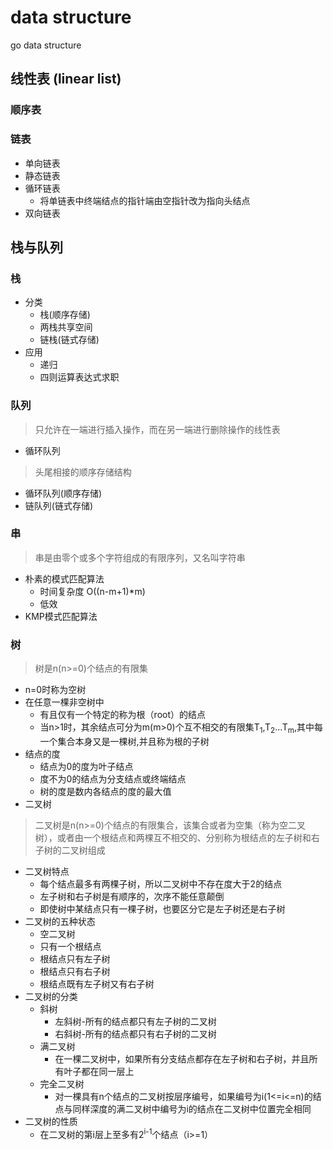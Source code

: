# data structure
go data structure

## 线性表 (linear list)
### 顺序表
### 链表
* 单向链表
* 静态链表
* 循环链表
    * 将单链表中终端结点的指针端由空指针改为指向头结点
* 双向链表
## 栈与队列
### 栈

 * 分类
   * 栈(顺序存储)
   * 两栈共享空间
   * 链栈(链式存储)
 * 应用
   * 递归
   * 四则运算表达式求职
### 队列
> 只允许在一端进行插入操作，而在另一端进行删除操作的线性表
* 循环队列
> 头尾相接的顺序存储结构
  * 循环队列(顺序存储)
  * 链队列(链式存储)
### 串
> 串是由零个或多个字符组成的有限序列，又名叫字符串
* 朴素的模式匹配算法
  * 时间复杂度 O((n-m+1)*m)
  * 低效
* KMP模式匹配算法
### 树
> 树是n(n>=0)个结点的有限集
* n=0时称为空树
* 在任意一棵非空树中
  * 有且仅有一个特定的称为根（root）的结点
  * 当n>1时，其余结点可分为m(m>0)个互不相交的有限集T<sub>1</sub>,T<sub>2</sub>...T<sub>m</sub>,其中每一个集合本身又是一棵树,并且称为根的子树
* 结点的度
  * 结点为0的度为叶子结点
  * 度不为0的结点为分支结点或终端结点
  * 树的度是数内各结点的度的最大值
* 二叉树
> 二叉树是n(n>=0)个结点的有限集合，该集合或者为空集（称为空二叉树），或者由一个根结点和两棵互不相交的、分别称为根结点的左子树和右子树的二叉树组成
* 二叉树特点
  * 每个结点最多有两棵子树，所以二叉树中不存在度大于2的结点
  * 左子树和右子树是有顺序的，次序不能任意颠倒
  * 即使树中某结点只有一棵子树，也要区分它是左子树还是右子树
* 二叉树的五种状态
  * 空二叉树
  * 只有一个根结点
  * 根结点只有左子树
  * 根结点只有右子树
  * 根结点既有左子树又有右子树
* 二叉树的分类
  * 斜树
    * 左斜树-所有的结点都只有左子树的二叉树
    * 右斜树-所有的结点都只有右子树的二叉树
  * 满二叉树
    * 在一棵二叉树中，如果所有分支结点都存在左子树和右子树，并且所有叶子都在同一层上
  * 完全二叉树
    * 对一棵具有n个结点的二叉树按层序编号，如果编号为i(1<=i<=n)的结点与同样深度的满二叉树中编号为i的结点在二叉树中位置完全相同
* 二叉树的性质
  * 在二叉树的第i层上至多有2<sup>i-1</sup>个结点（i>=1）
